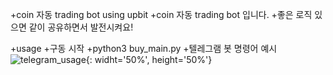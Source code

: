 +coin 자동 trading bot using upbit
  +coin 자동 trading bot 입니다. 
  +좋은 로직 있으면 같이 공유하면서 발전시켜요!
  
+usage
  +구동 시작
    +python3 buy_main.py
  +텔레그램 봇 명령어 예시
    ![telegram_usage](https://user-images.githubusercontent.com/80157109/111898746-3fb6a400-8a6b-11eb-9170-c648fc669223.jpeg){: widht='50%', height='50%'}

  
  
  
